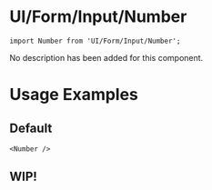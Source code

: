 # UI/Form/Input/Number

```tsx
import Number from 'UI/Form/Input/Number';
```

No description has been added for this component.

# Usage Examples

## Default

```tsx
<Number />
```

## WIP!